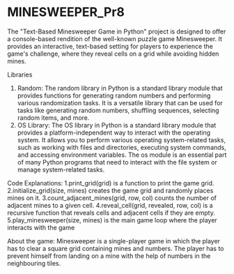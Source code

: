 # MINESWEEPER_Pr8
The "Text-Based Minesweeper Game in Python" project is designed to offer a console-based rendition of the well-known puzzle game Minesweeper. It provides an interactive, text-based setting for players to experience the game's challenge, where they reveal cells on a grid while avoiding hidden mines. 


Libraries 
1.	Random: The random library in Python is a standard library module that provides functions for generating random numbers and performing various randomization tasks. It is a versatile library that can be used for tasks like generating random numbers, shuffling sequences, selecting random items, and more.
2.	OS Library: The OS library in Python is a standard library module that provides a platform-independent way to interact with the operating system. It allows you to perform various operating system-related tasks, such as working with files and directories, executing system commands, and accessing environment variables. The os module is an essential part of many Python programs that need to interact with the file system or manage system-related tasks.


Code Explanations:
1.print_grid(grid) is a function to print the game grid.
2.initialize_grid(size, mines) creates the game grid and randomly places mines on it.
3.count_adjacent_mines(grid, row, col) counts the number of adjacent mines to a given cell.
4.reveal_cell(grid, revealed, row, col) is a recursive function that reveals cells and adjacent cells if they are empty.
5.play_minesweeper(size, mines) is the main game loop where the player interacts with the game

About the game:
Minesweeper is a single-player game in which the player has to clear a square grid containing mines and numbers. The player has to prevent himself from landing on a mine with the help of numbers in the neighbouring tiles.
